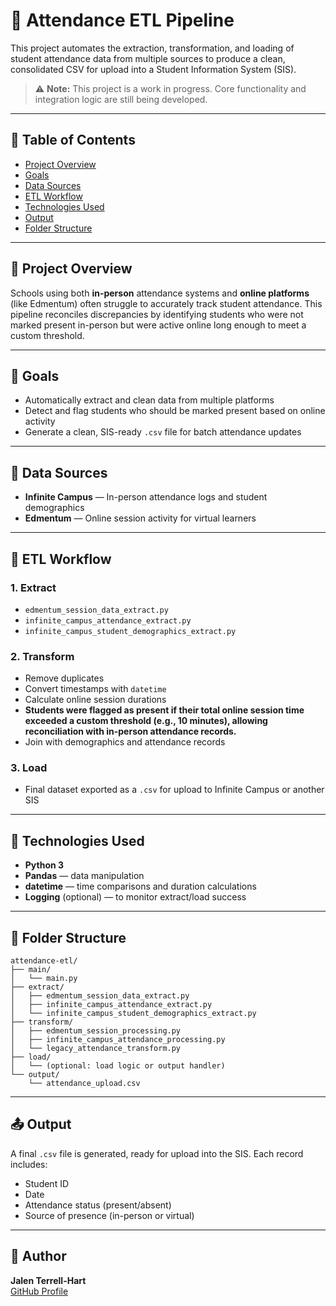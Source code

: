 # 🏫 Attendance ETL Pipeline

This project automates the extraction, transformation, and loading of student attendance data from multiple sources to produce a clean, consolidated CSV for upload into a Student Information System (SIS).

> ⚠️ **Note:** This project is a work in progress. Core functionality and integration logic are still being developed.

---

## 📑 Table of Contents
- [Project Overview](#project-overview)
- [Goals](#goals)
- [Data Sources](#data-sources)
- [ETL Workflow](#etl-workflow)
- [Technologies Used](#technologies-used)
- [Output](#output)
- [Folder Structure](#folder-structure)

---

## 📌 Project Overview

Schools using both **in-person** attendance systems and **online platforms** (like Edmentum) often struggle to accurately track student attendance. This pipeline reconciles discrepancies by identifying students who were not marked present in-person but were active online long enough to meet a custom threshold.

---

## 🎯 Goals

- Automatically extract and clean data from multiple platforms
- Detect and flag students who should be marked present based on online activity
- Generate a clean, SIS-ready `.csv` file for batch attendance updates

---

## 📂 Data Sources

- **Infinite Campus** — In-person attendance logs and student demographics  
- **Edmentum** — Online session activity for virtual learners

---

## 🔄 ETL Workflow

### 1. **Extract**
- `edmentum_session_data_extract.py`
- `infinite_campus_attendance_extract.py`
- `infinite_campus_student_demographics_extract.py`

### 2. **Transform**
- Remove duplicates
- Convert timestamps with `datetime`
- Calculate online session durations
- **Students were flagged as present if their total online session time exceeded a custom threshold (e.g., 10 minutes), allowing reconciliation with in-person attendance records.**
- Join with demographics and attendance records

### 3. **Load**
- Final dataset exported as a `.csv` for upload to Infinite Campus or another SIS

---

## 🧰 Technologies Used

- **Python 3**
- **Pandas** — data manipulation
- **datetime** — time comparisons and duration calculations
- **Logging** (optional) — to monitor extract/load success

---

## 📁 Folder Structure

```
attendance-etl/
├── main/
│   └── main.py
├── extract/
│   ├── edmentum_session_data_extract.py
│   ├── infinite_campus_attendance_extract.py
│   └── infinite_campus_student_demographics_extract.py
├── transform/
│   ├── edmentum_session_processing.py
│   ├── infinite_campus_attendance_processing.py
│   └── legacy_attendance_transform.py
├── load/
│   └── (optional: load logic or output handler)
└── output/
    └── attendance_upload.csv
```

---

## 📤 Output

A final `.csv` file is generated, ready for upload into the SIS. Each record includes:

- Student ID  
- Date  
- Attendance status (present/absent)  
- Source of presence (in-person or virtual)  

---

## 👤 Author

**Jalen Terrell-Hart**  
[GitHub Profile](https://github.com/Jalenhart4)

